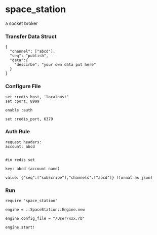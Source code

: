 # space_station
a socket broker

### Transfer Data Struct
```
{
  "channel": ["abcd"],
  "seq": "publish",
  "data":{
    "descirbe": "your own data put here"
  }
}
```

### Configure File

```
set :redis_host, 'localhost'
set :port, 8999

enable :auth 

set :redis_port, 6379
```

### Auth Rule

```
request headers:
account: abcd


#in redis set

key: abcd (account name)

value: {"seq":["subscribe"],"channels":["abcd"]} (format as json)

```

### Run
```
require 'space_station'

engine = ::SpaceStation::Engine.new

engine.config_file = "/User/xxx.rb"

engine.start!
```
###
